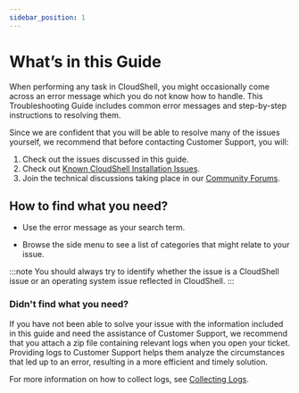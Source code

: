 ```yaml
---
sidebar_position: 1
---
```


# What’s in this Guide

When performing any task in CloudShell, you might occasionally come across an error message which you do not know how to handle. This Troubleshooting Guide includes common error messages and step-by-step instructions to resolving them.

Since we are confident that you will be able to resolve many of the issues yourself, we recommend that before contacting Customer Support, you will:

1. Check out the issues discussed in this guide.
2. Check out [Known CloudShell Installation Issues](https://help.quali.com/Online%20Help/0.0/Portal/Content/IG/Appendices/knwn-instl-iss.htm).
3. Join the technical discussions taking place in our [Community Forums](https://github.com/orgs/QualiSystems/discussions/categories/forums?discussions_q=sdk+category%3AForums).

## How to find what you need?

- Use the error message as your search term.

- Browse the side menu to see a list of categories that might relate to your issue.

:::note
You should always try to identify whether the issue is a CloudShell issue or an operating system issue reflected in CloudShell.
:::

### Didn't find what you need?

If you have not been able to solve your issue with the information included in this guide and need the assistance of Customer Support, we recommend that you attach a zip file containing relevant logs when you open your ticket. Providing logs to Customer Support helps them analyze the circumstances that led up to an error, resulting in a more efficient and timely solution.

For more information on how to collect logs, see [Collecting Logs](https://help.quali.com/Online%20Help/0.0/Portal/Content/Troubleshooting/Collecting-logs.htm).
